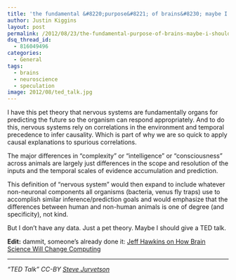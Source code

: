 ```yaml
---
title: 'the fundamental &#8220;purpose&#8221; of brains&#8230; maybe I should give a TED talk'
author: Justin Kiggins
layout: post
permalink: /2012/08/23/the-fundamental-purpose-of-brains-maybe-i-should-give-a-ted-talk/
dsq_thread_id:
  - 816049496
categories:
  - General
tags:
  - brains
  - neuroscience
  - speculation
image: 2012/08/ted_talk.jpg
---
```

I have this pet theory that nervous systems are fundamentally organs for predicting the future so the organism can respond appropriately. And to do this, nervous systems rely on correlations in the environment and temporal precedence to infer causality. Which is part of why we are so quick to apply causal explanations to spurious correlations.

The major differences in &#8220;complexity&#8221; or &#8220;intelligence&#8221; or &#8220;consciousness&#8221; across animals are largely just differences in the scope and resolution of the inputs and the temporal scales of evidence accumulation and prediction.

This definition of &#8220;nervous system&#8221; would then expand to include whatever non-neuronal components all organisms (bacteria, venus fly traps) use to accomplish similar inference/prediction goals and would emphasize that the differences between human and non-human animals is one of degree (and specificity), not kind.

But I don&#8217;t have any data. Just a pet theory. Maybe I should give a TED talk.

**Edit:** dammit, someone&#8217;s already done it: [Jeff Hawkins on How Brain Science Will Change Computing][1]

* * *

*&#8220;TED Talk&#8221; CC-BY [Steve Jurvetson][2]*

 [1]: http://www.ted.com/talks/jeff_hawkins_on_how_brain_science_will_change_computing.html
 [2]: http://www.flickr.com/photos/jurvetson/3251451369/